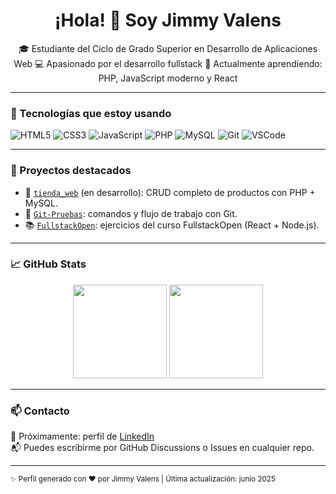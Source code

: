 <h1 align="center">¡Hola! 👋 Soy Jimmy Valens</h1>

<p align="center">
🎓 Estudiante del Ciclo de Grado Superior en Desarrollo de Aplicaciones Web  
💻 Apasionado por el desarrollo fullstack  
🚀 Actualmente aprendiendo: PHP, JavaScript moderno y React  
</p>

---

### 🧰 Tecnologías que estoy usando

![HTML5](https://img.shields.io/badge/-HTML5-E34F26?style=flat&logo=html5&logoColor=white)
![CSS3](https://img.shields.io/badge/-CSS3-1572B6?style=flat&logo=css3)
![JavaScript](https://img.shields.io/badge/-JavaScript-F7DF1E?style=flat&logo=javascript&logoColor=black)
![PHP](https://img.shields.io/badge/-PHP-777BB4?style=flat&logo=php&logoColor=white)
![MySQL](https://img.shields.io/badge/-MySQL-4479A1?style=flat&logo=mysql&logoColor=white)
![Git](https://img.shields.io/badge/-Git-F05032?style=flat&logo=git&logoColor=white)
![VSCode](https://img.shields.io/badge/-VS%20Code-007ACC?style=flat&logo=visual-studio-code)

---

### 🧪 Proyectos destacados

- 🔨 [`tienda_web`](https://github.com/jimmyvalens/tienda_web) (en desarrollo): CRUD completo de productos con PHP + MySQL.
- 🧰 [`Git-Pruebas`](https://github.com/jimmyvalens/Git-Pruebas): comandos y flujo de trabajo con Git.
- 📚 [`FullstackOpen`](https://github.com/jimmyvalens/FullstackOpen): ejercicios del curso FullstackOpen (React + Node.js).

---

### 📈 GitHub Stats

<p align="center">
  <img height="150em" src="https://github-readme-stats.vercel.app/api?username=jimmyvalens&show_icons=true&theme=github_dark&count_private=true&hide=stars" />
  <img height="150em" src="https://github-readme-stats.vercel.app/api/top-langs/?username=jimmyvalens&layout=compact&theme=github_dark" />
</p>

---

### 📫 Contacto

💼 Próximamente: perfil de [LinkedIn](https://www.linkedin.com/in/jimmy-valens-17a106371/)  
📬 Puedes escribirme por GitHub Discussions o Issues en cualquier repo.

---

<sub>✨ Perfil generado con ❤️ por Jimmy Valens | Última actualización: junio 2025</sub>
